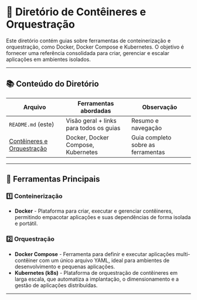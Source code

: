 # 🐳 **Diretório de Contêineres e Orquestração**

Este diretório contém guias sobre ferramentas de conteinerização e orquestração, como Docker, Docker Compose e Kubernetes. O objetivo é fornecer uma referência consolidada para criar, gerenciar e escalar aplicações em ambientes isolados.

---

## 📚 Conteúdo do Diretório

| Arquivo | Ferramentas abordadas | Observação |
|---------|-----------------------|------------|
| `README.md` (este) | Visão geral + links para todos os guias | Resumo e navegação |
| [Contêineres e Orquestração](docker-dockercompose-kubernetes.md) | Docker, Docker Compose, Kubernetes | Guia completo sobre as ferramentas |

---

## 🐳 Ferramentas Principais

### 1️⃣ Conteinerização
- **Docker** - Plataforma para criar, executar e gerenciar contêineres, permitindo empacotar aplicações e suas dependências de forma isolada e portátil.

### 2️⃣ Orquestração
- **Docker Compose** - Ferramenta para definir e executar aplicações multi-contêiner com um único arquivo YAML, ideal para ambientes de desenvolvimento e pequenas aplicações.
- **Kubernetes (k8s)** - Plataforma de orquestração de contêineres em larga escala, que automatiza a implantação, o dimensionamento e a gestão de aplicações distribuídas.

---
